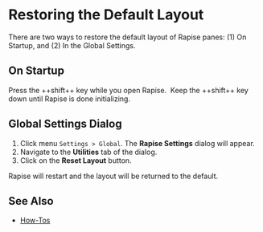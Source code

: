 # Restoring the Default Layout

There are two ways to restore the default layout of Rapise panes: (1) On Startup, and (2) In the Global Settings.

## On Startup

Press the ++shift++ key while you open Rapise.  Keep the ++shift++ key down until Rapise is done initializing.

## Global Settings Dialog

1. Click menu `Settings > Global`. The **Rapise Settings** dialog will appear.
2. Navigate to the **Utilities** tab of the dialog.
3. Click on the **Reset Layout** button.

Rapise will restart and the layout will be returned to the default.

## See Also

- [How-Tos](howtos.md)